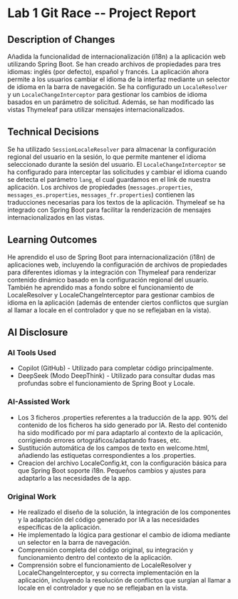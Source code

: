 # Lab 1 Git Race -- Project Report

## Description of Changes

Añadida la funcionalidad de internacionalización (i18n) a la aplicación web utilizando Spring Boot. Se han creado archivos de propiedades para tres idiomas: inglés (por defecto), español y francés. La aplicación ahora permite a los usuarios cambiar el idioma de la interfaz mediante un selector de idioma en la barra de navegación. Se ha configurado un `LocaleResolver` y un `LocaleChangeInterceptor` para gestionar los cambios de idioma basados en un parámetro de solicitud. Además, se han modificado las vistas Thymeleaf para utilizar mensajes internacionalizados.

## Technical Decisions

Se ha utilizado `SessionLocaleResolver` para almacenar la configuración regional del usuario en la sesión, lo que permite mantener el idioma seleccionado durante la sesión del usuario. El `LocaleChangeInterceptor` se ha configurado para interceptar las solicitudes y cambiar el idioma cuando se detecta el parámetro `lang`, el cual guardamos en el link de nuestra aplicación. Los archivos de propiedades (`messages.properties`, `messages_es.properties`, `messages_fr.properties`) contienen las traducciones necesarias para los textos de la aplicación. Thymeleaf se ha integrado con Spring Boot para facilitar la renderización de mensajes internacionalizados en las vistas.

## Learning Outcomes

He aprendido el uso de Spring Boot para internacionalización (i18n) de aplicaciones web, incluyendo la configuración de archivos de propiedades para diferentes idiomas y la integración con Thymeleaf para renderizar contenido dinámico basado en la configuración regional del usuario. También he aprendido mas a fondo sobre el funcionamiento de LocaleResolver y LocaleChangeInterceptor para gestionar cambios de idioma en la aplicación (además de entender ciertos conflictos que surgían al llamar a locale en el controlador y que no se reflejaban en la vista).

## AI Disclosure

### AI Tools Used

- Copilot (GitHub) - Utilizado para completar código principalmente.
- DeepSeek (Modo DeepThink) - Utilizado para consultar dudas mas profundas sobre el funcionamiento de Spring Boot y Locale.

### AI-Assisted Work

- Los 3 ficheros .properties referentes a la traducción de la app. 90% del contenido de los ficheros ha sido generado por IA. Resto del contenido ha sido modificado por mí para adaptarlo al contexto de la aplicación, corrigiendo errores ortográficos/adaptando frases, etc.
- Sustitución automática de los campos de texto en welcome.html, añadiendo las estiquetas correspondientes a los .properties.
- Creacion del archivo LocaleConfig.kt, con la configuración básica para que Spring Boot soporte i18n. Pequeños cambios y ajustes para adaptarlo a las necesidades de la app.

### Original Work

- He realizado el diseño de la solución, la integración de los componentes y la adaptación del código generado por IA a las necesidades específicas de la aplicación.
- He implementado la lógica para gestionar el cambio de idioma mediante un selector en la barra de navegación.
- Comprensión completa del código original, su integración y funcionamiento dentro del contexto de la aplicación.
- Comprensión sobre el funcionamiento de LocaleResolver y LocaleChangeInterceptor, y su correcta implementación en la aplicación, incluyendo la resolución de conflictos que surgían al llamar a locale en el controlador y que no se reflejaban en la vista.
